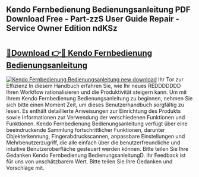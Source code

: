 ## Kendo Fernbedienung Bedienungsanleitung PDF Download Free - Part-zzS User Guide Repair - Service Owner Edition ndKSz

# <h2><a href="http://df0h1f.blite.top/?on=Kendo+Fernbedienung+Bedienungsanleitung">🔗Download 👉🔴 Kendo Fernbedienung Bedienungsanleitung</a></h2>

[![Kendo Fernbedienung Bedienungsanleitung new download](https://i.imgur.com/lujVjoI.png)](http://df0h1f.blite.top/?on=Kendo+Fernbedienung+Bedienungsanleitung)
Ihr Tor zur Effizienz In diesem Handbuch erfahren Sie, wie Ihr neues REDDDDDDD Ihren Workflow rationalisieren und die Produktivität steigern kann. Um mit Ihrem Kendo Fernbedienung Bedienungsanleitung zu beginnen, nehmen Sie sich bitte einen Moment Zeit, um dieses Benutzerhandbuch sorgfältig zu lesen. Es enthält detaillierte Anweisungen zur Einrichtung des Produkts sowie Informationen zur Verwendung der verschiedenen Funktionen und Funktionen. Kendo Fernbedienung Bedienungsanleitung verfügt über eine beeindruckende Sammlung fortschrittlicher Funktionen, darunter Objekterkennung, Fingerabdruckscannen, anpassbare Einstellungen und Mehrbenutzerzugriff, die alle einfach über die benutzerfreundliche und intuitive Benutzeroberfläche gesteuert werden können. Bitte teilen Sie Ihre Gedanken Kendo Fernbedienung BedienungsanleitungD. Ihr Feedback ist für uns von unschätzbarem Wert. Bitte teilen Sie Ihre Gedanken und Vorschläge mit.
